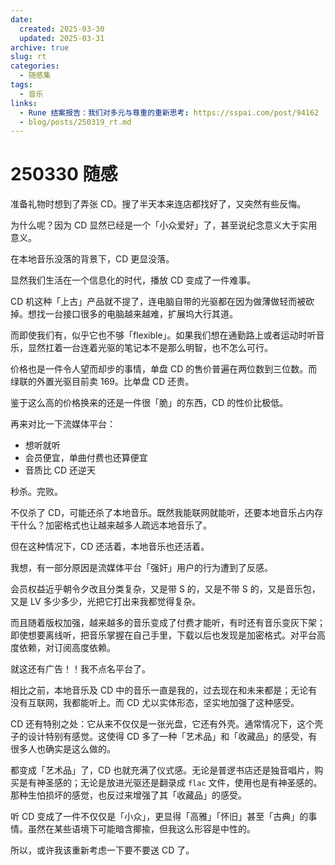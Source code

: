 ```yaml
---
date:
  created: 2025-03-30
  updated: 2025-03-31
archive: true
slug: rt
categories:
  - 随感集
tags:
  - 音乐
links:
  - Rune 结案报告：我们对多元与尊重的重新思考: https://sspai.com/post/94162
  - blog/posts/250319_rt.md
---
```

# 250330 随感

准备礼物时想到了弄张 CD。搜了半天本来连店都找好了，又突然有些反悔。

为什么呢？因为 CD 显然已经是一个「小众爱好」了，甚至说纪念意义大于实用意义。

在本地音乐没落的背景下，CD 更显没落。

<!-- more -->

显然我们生活在一个信息化的时代，播放 CD 变成了一件难事。

CD 机这种「上古」产品就不提了，连电脑自带的光驱都在因为做薄做轻而被砍掉。想找一台接口很多的电脑越来越难，扩展坞大行其道。

而即使我们有，似乎它也不够「flexible」。如果我们想在通勤路上或者运动时听音乐，显然扛着一台连着光驱的笔记本不是那么明智，也不怎么可行。

价格也是一件令人望而却步的事情，单盘 CD 的售价普遍在两位数到三位数。而绿联的外置光驱目前卖 169。比单盘 CD 还贵。

鉴于这么高的价格换来的还是一件很「脆」的东西，CD 的性价比极低。

再来对比一下流媒体平台：

- 想听就听
- 会员便宜，单曲付费也还算便宜
- 音质比 CD 还逆天

秒杀。完败。

不仅杀了 CD，可能还杀了本地音乐。既然我能联网就能听，还要本地音乐占内存干什么？加密格式也让越来越多人疏远本地音乐了。

但在这种情况下，CD 还活着，本地音乐也还活着。

我想，有一部分原因是流媒体平台「强奸」用户的行为遭到了反感。

会员权益近乎朝令夕改且分类复杂，又是带 S 的，又是不带 S 的，又是音乐包，又是 LV 多少多少，光把它打出来我都觉得复杂。

而且随着版权加强，越来越多的音乐变成了付费才能听，有时还有音乐变灰下架；即使想要离线听，把音乐掌握在自己手里，下载以后也发现是加密格式。对平台高度依赖，对订阅高度依赖。

就这还有广告！！我不点名平台了。

相比之前，本地音乐及 CD 中的音乐一直是我的，过去现在和未来都是；无论有没有互联网，我都能听上。而 CD 尤以实体形态，坚实地加强了这种感受。

CD 还有特别之处：它从来不仅仅是一张光盘，它还有外壳。通常情况下，这个壳子的设计特别有感觉。这使得 CD 多了一种「艺术品」和「收藏品」的感受，有很多人也确实是这么做的。

都变成「艺术品」了，CD 也就充满了仪式感。无论是普逻书店还是独音唱片，购买是有神圣感的；无论是放进光驱还是翻录成 `flac` 文件，使用也是有神圣感的。那种生怕损坏的感觉，也反过来增强了其「收藏品」的感受。

听 CD 变成了一件不仅仅是「小众」，更显得「高雅」「怀旧」甚至「古典」的事情。虽然在某些语境下可能暗含揶揄，但我这么形容是中性的。

所以，或许我该重新考虑一下要不要送 CD 了。

